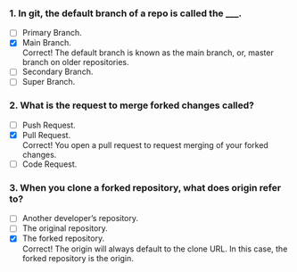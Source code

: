 ### 1. In git, the default branch of a repo is called the \_\_\_.

- [ ] Primary Branch.
- [x] Main Branch. <br>
      Correct! The default branch is known as the main branch, or, master branch on older repositories.
- [ ] Secondary Branch.
- [ ] Super Branch.

### 2. What is the request to merge forked changes called?

- [ ] Push Request.
- [x] Pull Request. <br>
      Correct! You open a pull request to request merging of your forked changes.
- [ ] Code Request.

### 3. When you clone a forked repository, what does origin refer to?

- [ ] Another developer’s repository.
- [ ] The original repository.
- [x] The forked repository. <br>
      Correct! The origin will always default to the clone URL. In this case, the forked repository is the origin.
